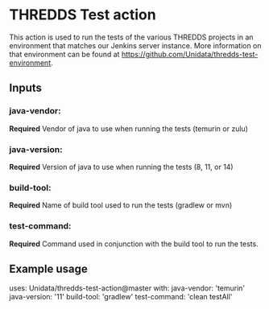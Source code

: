 # THREDDS Test action

This action is used to run the tests of the various THREDDS projects in an environment that matches our Jenkins server instance.
More information on that environment can be found at <https://github.com/Unidata/thredds-test-environment>.

## Inputs

### java-vendor:

**Required** Vendor of java to use when running the tests (temurin or zulu)

### java-version:

**Required** Version of java to use when running the tests (8, 11, or 14)

### build-tool:

**Required** Name of build tool used to run the tests (gradlew or mvn)

### test-command:

**Required** Command used in conjunction with the build tool to run the tests.

## Example usage

uses: Unidata/thredds-test-action@master
with:
  java-vendor: 'temurin'
  java-version: '11'
  build-tool: 'gradlew'
  test-command: 'clean testAll'

